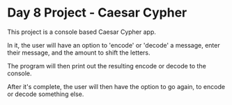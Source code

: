 # Day 8 Project - Caesar Cypher

This project is a console based Caesar Cypher
app.

In it, the user will have an option to 'encode'
or 'decode' a message, enter their message, and the
amount to shift the letters.

The program will then print out the resulting encode
or decode to the console.

After it's complete, the user will then have the
option to go again, to encode or decode something
else.